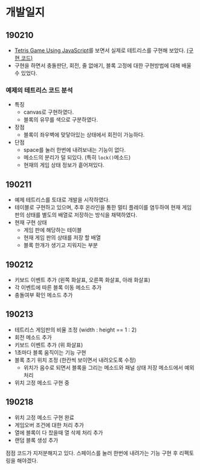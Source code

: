 # 개발일지

## 190210

- [Tetris Game Using JavaScript](https://youtu.be/HEsAr2Yt2do)를 보면서 실제로 테트리스를 구현해 보았다. [(구현 코드)](https://github.com/seungyeop-lee/tetris/tree/master/example-tetris)
- 구현을 하면서 충돌판단, 회전, 줄 없애기, 블록 고정에 대한 구현방법에 대해 배울 수 있었다.

### 예제의 테트리스 코드 분석

- 특징
  - canvas로 구현하였다.
  - 블록의 유무를 색으로 구분하였다.
- 장점
  - 블록이 좌우벽에 맞닿아있는 상태에서 회전이 가능하다.
- 단점
  - space를 눌러 한번에 내려보내는 기능이 없다.
  - 메소드의 분리가 덜 되있다. (특히 `lock()`메소드)
  - 현재의 게임 상태 정보가 흩어져있다.

## 190211

- 예제 테트리스를 토대로 개발을 시작하였다.
- 테이블로 구현하고 있으며, 추후 온라인을 통한 멀티 플레이를 염두하여 현재 게임 판의 상태를 별도의 배열로 저장하는 방식을 채택하였다.
- 현재 구현 상태
  - 게임 판에 해당하는 테이블
  - 현재 게임 판의 상태를 저장 할 배열
  - 블록 한개가 생기고 지워지는 부분

## 190212

- 키보드 이벤트 추가 (왼쪽 화살표, 오른쪽 화살표, 아래 화살표)
- 각 이벤트에 따른 블록 이동 메소드 추가
- 충돌여부 확인 메소드 추가

## 190213

- 테트리스 게임판의 비율 조정 (width : height == 1 : 2)
- 회전 메소드 추가
- 키보드 이벤트 추가 (위 화살표)
- 1초마다 블록 움직이는 기능 구현
- 블록 초기 위치 조정 (한칸씩 보이면서 내려오도록 수정)
  - 위치가 음수로 되면서 블록을 그리는 메소드와 패널 상태 저장 메소드에서 예외처리
- 위치 고정 메소드 구현 중

## 190218

- 위치 고정 메소드 구현 완료
- 게임오버 조건에 대한 처리 추가
- 열에 블록이 다 찼을때 열 삭제 처리 추가
- 랜덤 블록 생성 추가

점점 코드가 지저분해지고 있다. 스페이스를 눌러 한번에 내려가는 기능 구현 후 리펙토링을 해야겠다.